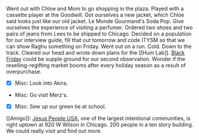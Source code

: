 Went out with Chloe and Mom to go shopping in the plaza. Played with a cassette player at the Goodwill. Got ourselves a new jacket, which Chloe said looks just like our old jacket. Le Monde Gourmand's Soda Pop. Give ourselves the experience of visiting a perfumer. Ordered two shoes and two pairs of jeans from Lees to be shipped to Chicago. Decided on a population for our interview guide, fill that out tomorrow and code ITYSM so that we can show Raghu something on Friday. Went out on a run. Cold. Down to the track. Cleared our head and wrote down plans for the [[Hum Lab]]. [Black Friday](https://www.nytimes.com/2024/11/27/business/black-friday-shopping-cyber-monday.html) could be supple ground for our second observation. Wonder if the reselling-regifting market booms after every holiday season as a result of overpurchase. 

- [x] Misc: Look into Akira. 
-  Misc: Go visit Merz's. 
- [x] Misc: Sew up our green tie at school.

[[Amigo]]: [Jesus People USA](https://jesuspeoplechicago.org/), one of the largest intentional communities, is right uptown at 920 W Wilson in Chicago. 200 people in a ten story building. We could really visit and find out more.
